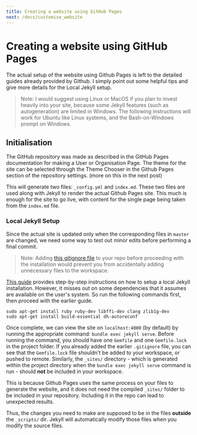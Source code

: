 ```yaml
---
title: Creating a website using GitHub Pages
next: /docs/customise_website
---
```


# Creating a website using GitHub Pages

The actual setup of the website using Github Pages is left to the detailed guides already provided by Github. I simply point out some helpful tips and give more details for the Local Jekyll setup.

> Note: I would suggest using Linux or MacOS if you plan to invest heavily into your site, because some Jekyll features (such as autogeneration) are limited in Windows.
The following instructions will work for Ubuntu like Linux systems, and the Bash-on-Windows prompt on Windows.

## Initialisation
The GitHub repository was made as described in the GitHub Pages documentation for making a User or Organisation Page. The theme for the site can be selected through the Theme Chooser in the Github Pages section of the repository settings. (more on this in the next post)

This will generate two files: `_config.yml` and `index.md`. These two files are used along with Jekyll to render the actual Github Pages site. This much is enough for the site to go live, with content for the single page being taken from the `index.md` file.

### Local Jekyll Setup
Since the actual site is updated only when the corresponding files in `master` are changed, we need some way to test out minor edits before performing a final commit.

> Note: Adding [this gitignore file](https://gist.github.com/bradonomics/cf5984b6799da7fdfafd) to your repo before proceeding with the installation would prevent you from accidentally adding unnecessary files to the workspace.

[This guide](https://help.github.com/articles/setting-up-your-github-pages-site-locally-with-jekyll/) provides step-by-step instructions on how to setup a local Jekyll installation. However, it misses out on some dependencies that it assumes are available on the user's system. So run the following commands first, then proceed with the earlier guide.
```
sudo apt-get install ruby ruby-dev libffi-dev clang zlib1g-dev
sudo apt-get install build-essential dh-autoreconf
```

Once complete, we can view the site on `localhost:4000` (by default) by running the appropriate command: `bundle exec jekyll serve`. Before running the command, you should have one `Gemfile` and one `Gemfile.lock` in the project folder. If you already added the earlier `.gitignore` file, you can see that the `Gemfile.lock` file shouldn't be added to your workspace, or pushed to remote.
Similarly, the `_sites/` directory - which is generated within the project directory when the `bundle exec jekyll serve` command is run - should **not** be included in your workspace.

This is because Github Pages uses the same process on your files to generate the website, and it does not need the compiled `_sites/` folder to be included in your repository. Including it in the repo can lead to unexpected results.

Thus, the changes you need to make are supposed to be in the files **outside** the `_scripts/` dir. Jekyll will automatically modify those files when you modify the source files.
